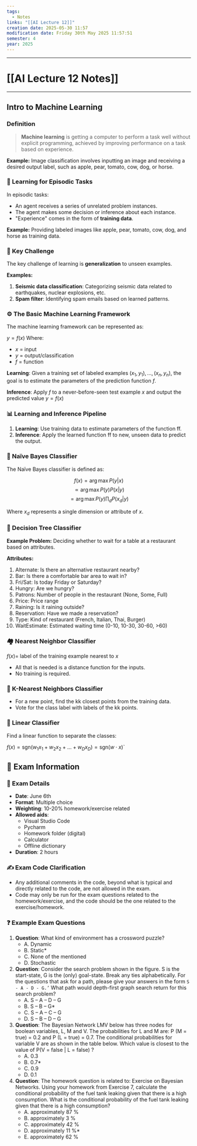 ```yaml
---
tags:
  - Notes
links: "[[AI Lecture 12]]"
creation date: 2025-05-30 11:57
modification date: Friday 30th May 2025 11:57:51
semester: 4
year: 2025
---
```



---
# [[AI Lecture 12 Notes]]

---



## Intro to Machine Learning

### Definition

> **Machine learning** is getting a computer to perform a task well without explicit programming, achieved by improving performance on a task based on experience.

**Example:** Image classification involves inputting an image and receiving a desired output label, such as apple, pear, tomato, cow, dog, or horse.

### 🍎 Learning for Episodic Tasks

In episodic tasks:

- An agent receives a series of unrelated problem instances.
- The agent makes some decision or inference about each instance.
- "Experience" comes in the form of **training data**.

**Example:** Providing labeled images like apple, pear, tomato, cow, dog, and horse as training data.

### 🔑 Key Challenge

The key challenge of learning is **generalization** to unseen examples.

**Examples:**

1. **Seismic data classification**: Categorizing seismic data related to earthquakes, nuclear explosions, etc.
2. **Spam filter**: Identifying spam emails based on learned patterns.

### ⚙️ The Basic Machine Learning Framework

The machine learning framework can be represented as:

$y=f(x)$
Where:
- $x$ = input
- $y$ = output/classification
- $f$ = function

**Learning**: Given a training set of labeled examples $(x_{1},y_{1}),\dots,(x_n,y_n)$, the goal is to estimate the parameters of the prediction function $f$.

**Inference**: Apply $f$ to a never-before-seen test example $x$ and output the predicted value $y=f(x)$

### 📊 Learning and Inference Pipeline

1. **Learning**: Use training data to estimate parameters of the function ff.
2. **Inference**: Apply the learned function ff to new, unseen data to predict the output.

### 🧪 Naïve Bayes Classifier

The Naïve Bayes classifier is defined as:

$$f(x) = \arg\max P(y|x)$$ $$\propto \arg\max P(y)P(x|y)$$ $$= \arg\max P(y) \prod_{d} P(x_d|y)$$

Where $x_{d}$​ represents a single dimension or attribute of $x$.

### 🌳 Decision Tree Classifier

**Example Problem:** Deciding whether to wait for a table at a restaurant based on attributes.

**Attributes:**

1. Alternate: Is there an alternative restaurant nearby?
2. Bar: Is there a comfortable bar area to wait in?
3. Fri/Sat: Is today Friday or Saturday?
4. Hungry: Are we hungry?
5. Patrons: Number of people in the restaurant (None, Some, Full)
6. Price: Price range 
7. Raining: Is it raining outside?
8. Reservation: Have we made a reservation?
9. Type: Kind of restaurant (French, Italian, Thai, Burger)
10. WaitEstimate: Estimated waiting time (0-10, 10-30, 30-60, >60)

### 🏘️ Nearest Neighbor Classifier

$f(x)$= label of the training example nearest to $x$

- All that is needed is a distance function for the inputs.
- No training is required.

### 👯 K-Nearest Neighbors Classifier

- For a new point, find the kk closest points from the training data.
- Vote for the class label with labels of the kk points.

### 📏 Linear Classifier

Find a linear function to separate the classes:

$f(x) = \text{sgn}(w_1x_1 + w_2x_2 + \ldots + w_Dx_D) = \text{sgn}(w \cdot x)$`

## 📝 Exam Information

### 📅 Exam Details

- **Date**: June 6th
- **Format**: Multiple choice
- **Weighting**: 10-20% homework/exercise related
- **Allowed aids**:
    - Visual Studio Code
    - Pycharm
    - Homework folder (digital)
    - Calculator
    - Offline dictionary
- **Duration**: 2 hours

### ✍️ Exam Code Clarification

- Any additional comments in the code, beyond what is typical and directly related to the code, are not allowed in the exam.
- Code may only be run for the exam questions related to the homework/exercise, and the code should be the one related to the exercise/homework.

### ❓ Example Exam Questions

1. **Question**: What kind of environment has a crossword puzzle?
    - A. Dynamic
    - B. Static*
    - C. None of the mentioned
    - D. Stochastic
2. **Question**: Consider the search problem shown in the figure. S is the start-state, G is the (only) goal-state. Break any ties alphabetically. For the questions that ask for a path, please give your answers in the form `S - A - D - G.’` What path would depth-first graph search return for this search problem?
    - A. S – A – D – G
    - B. S – B – G*
    - C. S – A – C – G
    - D. S – B – D – G
3. **Question**: The Bayesian Network LMV below has three nodes for boolean variables, L, M and V. The probabilities for L and M are: P (M = true) = 0.2 and P (L = true) = 0.7. The conditional probabilities for variable V are as shown in the table below. Which value is closest to the value of P(V = false | L = false) ?
    - A. 0.3
    - B. 0.7*
    - C. 0.9
    - D. 0.1
4. **Question**: The homework question is related to: Exercise on Bayesian Networks. Using your homework from Exercise 7, calculate the conditional probability of the fuel tank leaking given that there is a high consumption. What is the conditional probability of the fuel tank leaking given that there is a high consumption?
    - A. approximately 87 %
    - B. approximately 3 %
    - C. approximately 42 %
    - D. approximately 11 %*
    - E. approximately 62 %